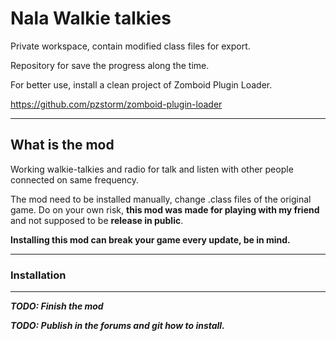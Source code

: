 # Nala Walkie talkies

Private workspace, contain modified class files for export.

Repository for save the progress along the time.

For better use, install a clean project of Zomboid Plugin Loader.


https://github.com/pzstorm/zomboid-plugin-loader


----------------------------------------
## What is the mod
Working walkie-talkies and radio for talk and listen with other people connected on same frequency.

The mod need to be installed manually, change .class files of the original game.
Do on your own risk, **this mod was made for playing with my friend** and not supposed to be **release in public**.

**Installing this mod can break your game every update, be in mind.**


----------------------------------------

### Installation

----------------------------------------


**_TODO: Finish the mod_**

**_TODO: Publish in the forums and git how to install._**
